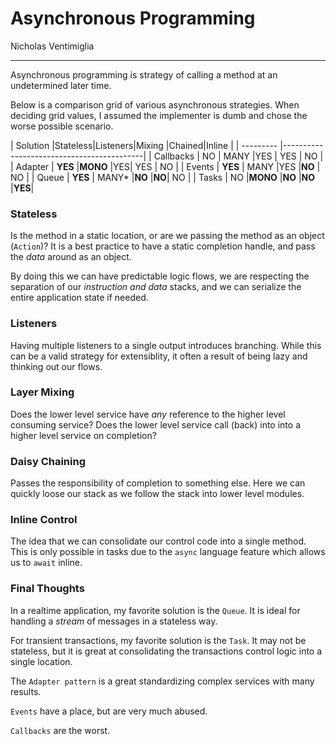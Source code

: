 # Asynchronous Programming
Nicholas Ventimiglia
___

Asynchronous programming is strategy of calling a method at an undetermined later time. 

Below is a comparison grid of various asynchronous strategies. When deciding grid values, I assumed the implementer is dumb and chose the worse possible scenario.


| Solution  |Stateless|Listeners|Mixing |Chained|Inline |
| --------- |-------------------------------------------|
| Callbacks | NO      | MANY    |YES | YES   | NO    |
| Adapter   | **YES** |**MONO** |YES| YES   | NO    |
| Events    | **YES** | MANY    |YES |**NO** | NO    |
| Queue     | **YES** | MANY*    |**NO** |**NO**| NO    |
| Tasks     | NO      |**MONO** |**NO** |**NO** |**YES**|


### Stateless
Is the method in a static location, or are we passing the method as an object (`Action`)? It is a best practice to have a static completion handle, and pass the *data* around as an object. 

By doing this we can have predictable logic flows, we are respecting the separation of our *instruction and data* stacks, and we can serialize the entire application state if needed.

### Listeners
Having multiple listeners to a single output introduces branching. While this can be a valid strategy for extensiblity, it often a result of being lazy and thinking out our flows. 
 
### Layer Mixing
Does the lower level service have *any* reference to the higher level consuming service? Does the lower level service call (back) into into a higher level service on completion?

### Daisy Chaining
Passes the responsibility of completion to something else. Here we can quickly loose our stack as we follow the stack into lower level modules.

### Inline Control
The idea that we can consolidate our control code into a single method. This is only possible in tasks due to the `async` language feature which allows us to `await` inline.

### Final Thoughts
In a realtime application, my favorite solution is the `Queue`. It is ideal for handling a *stream* of messages in a stateless way.

For transient transactions, my favorite solution is the `Task`. It may not be stateless, but it is great at consolidating the transactions control logic into a single location.

The `Adapter pattern` is a great standardizing complex services with many results.

`Events` have a place, but are very much abused.

`Callbacks` are the worst.